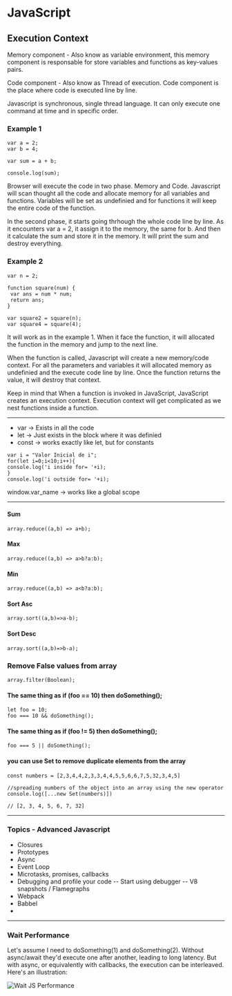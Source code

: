 # JavaScript

## Execution Context

Memory component - Also know as variable environment, this memory component is responsable for store variables and functions as key-values pairs.

Code component - Also know as Thread of execution. Code component is the place where code is executed line by line.

Javascript is synchronous, single thread language. It can only execute one command at time and in specific order.

### Example 1

```
var a = 2;
var b = 4;

var sum = a + b;

console.log(sum);
```

Browser will execute the code in two phase. Memory and Code.
Javascript will scan thought all the code and allocate memory for all variables and functions.
Variables will be set as undefinied and for functions it will keep the entire code of the function.

In the second phase, it starts going thrhough the whole code line by line. As it encounters var a = 2, it assign it to the memory, the same for b. And then it calculate the sum and store it in the memory. It will print the sum and destroy everything.

### Example 2
```
var n = 2;

function square(num) {
 var ans = num * num;
 return ans;
}

var square2 = square(n);
var square4 = square(4);
```
It will work as in the example 1. When it face the function, it will allocated the function in the memory and jump to the next line.

When the function is called, Javascript will create a new memory/code context. For all the parameters and variables it will allocated memory as undefinied and the execute code line by line. Once the function returns the value, it will destroy that context.

Keep in mind that When a function is invoked in JavaScript, JavaScript creates an execution context. Execution context will get complicated as we nest functions inside a function.

---

- var -> Exists in all the code
- let -> Just exists in the block where it was definied
- const -> works exactly like let, but for constants

```
var i = "Valor Inicial de i";
for(let i=0;i<10;i++){
console.log('i inside for= '+i);
}
console.log('i outside for= '+i);
```

window.var_name -> works like a global scope 

---

#### Sum
```array.reduce((a,b) => a+b);```

#### Max
```array.reduce((a,b) => a>b?a:b);```

#### Min
```array.reduce((a,b) => a<b?a:b);```

#### Sort Asc
```array.sort((a,b)=>a-b);```

#### Sort Desc
```array.sort((a,b)=>b-a);```

### Remove False values from array
```array.filter(Boolean);```

#### The same thing as if (foo == 10) then doSomething();
```
let foo = 10;  
foo === 10 && doSomething();
```

#### The same thing as if (foo != 5) then doSomething();
```foo === 5 || doSomething();```

#### you can use Set to remove duplicate elements from the array
```
const numbers = [2,3,4,4,2,3,3,4,4,5,5,6,6,7,5,32,3,4,5]

//spreading numbers of the object into an array using the new operator
console.log([...new Set(numbers)]) 

// [2, 3, 4, 5, 6, 7, 32]
```


---

### Topics - Advanced Javascript

- Closures
- Prototypes
- Async
- Event Loop
- Microtasks, promises, callbacks
- Debugging and profile your code
-- Start using debugger
-- V8 snapshots / Flamegraphs
- Webpack
- Babbel
- 

---

### Wait Performance

Let's assume I need to doSomething(1) and doSomething(2). Without async/await they'd execute one after another, leading to long latency. But with async, or equivalently with callbacks, the execution can be interleaved. Here's an illustration:

![Wait JS Performance](./images/wait-performance.png)
